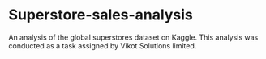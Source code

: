 # Superstore-sales-analysis
An analysis of the global superstores dataset on Kaggle. This analysis was conducted as a task assigned by Vikot Solutions limited.
